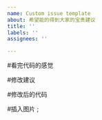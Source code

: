 ```yaml
---
name: Custom issue template
about: 希望能的得到大家的宝贵建议
title: ''
labels: ''
assignees: ''

---
```


#看完代码的感觉

#修改建议

#修改后的代码

#插入图片
![]();

